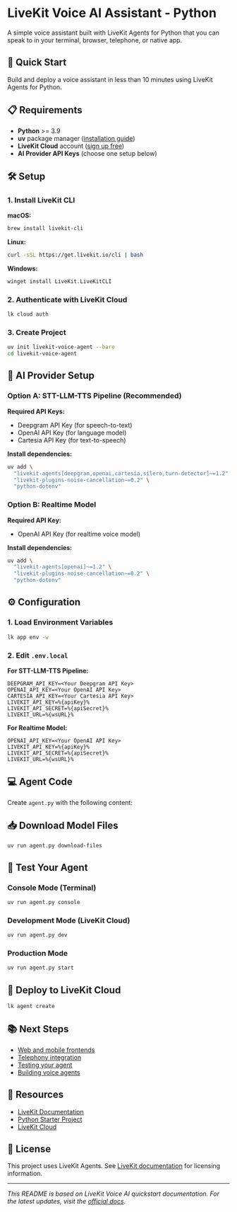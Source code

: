 # LiveKit Voice AI Assistant - Python

A simple voice assistant built with LiveKit Agents for Python that you can speak to in your terminal, browser, telephone, or native app.

## 🚀 Quick Start

Build and deploy a voice assistant in less than 10 minutes using LiveKit Agents for Python.

## 📋 Requirements

- **Python** >= 3.9
- **uv** package manager ([installation guide](https://docs.astral.sh/uv/getting-started/installation/))
- **LiveKit Cloud** account ([sign up free](https://cloud.livekit.io/))
- **AI Provider API Keys** (choose one setup below)

## 🛠️ Setup

### 1. Install LiveKit CLI

**macOS:**

```bash
brew install livekit-cli
```

**Linux:**

```bash
curl -sSL https://get.livekit.io/cli | bash
```

**Windows:**

```bash
winget install LiveKit.LiveKitCLI
```

### 2. Authenticate with LiveKit Cloud

```bash
lk cloud auth
```

### 3. Create Project

```bash
uv init livekit-voice-agent --bare
cd livekit-voice-agent
```

## 🔌 AI Provider Setup

### Option A: STT-LLM-TTS Pipeline (Recommended)

**Required API Keys:**

- Deepgram API Key (for speech-to-text)
- OpenAI API Key (for language model)
- Cartesia API Key (for text-to-speech)

**Install dependencies:**

```bash
uv add \
  "livekit-agents[deepgram,openai,cartesia,silero,turn-detector]~=1.2" \
  "livekit-plugins-noise-cancellation~=0.2" \
  "python-dotenv"
```

### Option B: Realtime Model

**Required API Key:**

- OpenAI API Key (for realtime voice model)

**Install dependencies:**

```bash
uv add \
  "livekit-agents[openai]~=1.2" \
  "livekit-plugins-noise-cancellation~=0.2" \
  "python-dotenv"
```

## ⚙️ Configuration

### 1. Load Environment Variables

```bash
lk app env -w
```

### 2. Edit `.env.local`

**For STT-LLM-TTS Pipeline:**

```env
DEEPGRAM_API_KEY=<Your Deepgram API Key>
OPENAI_API_KEY=<Your OpenAI API Key>
CARTESIA_API_KEY=<Your Cartesia API Key>
LIVEKIT_API_KEY=%{apiKey}%
LIVEKIT_API_SECRET=%{apiSecret}%
LIVEKIT_URL=%{wsURL}%
```

**For Realtime Model:**

```env
OPENAI_API_KEY=<Your OpenAI API Key>
LIVEKIT_API_KEY=%{apiKey}%
LIVEKIT_API_SECRET=%{apiSecret}%
LIVEKIT_URL=%{wsURL}%
```

## 💻 Agent Code

Create `agent.py` with the following content:

## 📥 Download Model Files

```bash
uv run agent.py download-files
```

## 🎤 Test Your Agent

### Console Mode (Terminal)

```bash
uv run agent.py console
```

### Development Mode (LiveKit Cloud)

```bash
uv run agent.py dev
```

### Production Mode

```bash
uv run agent.py start
```

## 🚀 Deploy to LiveKit Cloud

```bash
lk agent create
```

## 📚 Next Steps

- [Web and mobile frontends](https://docs.livekit.io/agents/start/frontend.md)
- [Telephony integration](https://docs.livekit.io/agents/start/telephony.md)
- [Testing your agent](https://docs.livekit.io/agents/build/testing.md)
- [Building voice agents](https://docs.livekit.io/agents/build.md)

## 🔗 Resources

- [LiveKit Documentation](https://docs.livekit.io/)
- [Python Starter Project](https://github.com/livekit-examples/agent-starter-python)
- [LiveKit Cloud](https://cloud.livekit.io/)

## 📝 License

This project uses LiveKit Agents. See [LiveKit documentation](https://docs.livekit.io/) for licensing information.

---

_This README is based on LiveKit Voice AI quickstart documentation. For the latest updates, visit the [official docs](https://docs.livekit.io/agents/start/voice-ai.md)._
